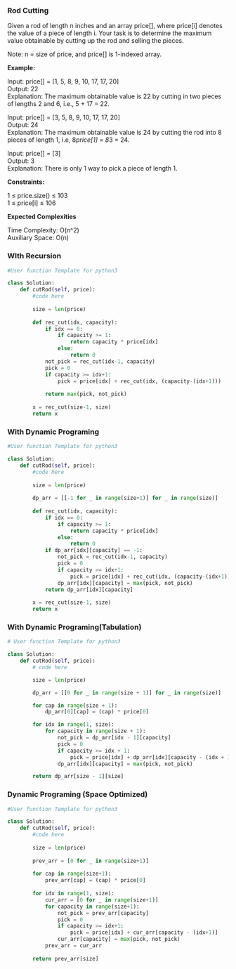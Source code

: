 ### Rod Cutting

Given a rod of length n inches and an array price[], where price[i] denotes the value of a piece of length i. Your task is to determine the maximum value obtainable by cutting up the rod and selling the pieces.

Note: n = size of price, and price[] is 1-indexed array.

**Example:**

Input: price[] = [1, 5, 8, 9, 10, 17, 17, 20]  
Output: 22  
Explanation: The maximum obtainable value is 22 by cutting in two pieces of lengths 2 and 6, i.e., 5 + 17 = 22.

Input: price[] = [3, 5, 8, 9, 10, 17, 17, 20]  
Output: 24  
Explanation: The maximum obtainable value is 24 by cutting the rod into 8 pieces of length 1, i.e, 8*price[1] = 8*3 = 24.

Input: price[] = [3]  
Output: 3  
Explanation: There is only 1 way to pick a piece of length 1.

**Constraints:**

1 ≤ price.size() ≤ 103  
1 ≤ price[i] ≤ 106  

**Expected Complexities** 

Time Complexity: O(n^2)  
Auxiliary Space: O(n)  

### WIth Recursion

```python
#User function Template for python3

class Solution:
    def cutRod(self, price):
        #code here
        
        size = len(price)
        
        def rec_cut(idx, capacity):
            if idx == 0:
                if capacity >= 1:
                    return capacity * price[idx]
                else:
                    return 0
            not_pick = rec_cut(idx-1, capacity)
            pick = 0
            if capacity >= idx+1:
                pick = price[idx] + rec_cut(idx, (capacity-(idx+1)))
        
            return max(pick, not_pick)
    
        x = rec_cut(size-1, size)
        return x
```


### With Dynamic Programing

```python
#User function Template for python3

class Solution:
    def cutRod(self, price):
        #code here
        
        size = len(price)
        
        dp_arr = [[-1 for _ in range(size+1)] for _ in range(size)]
        
        def rec_cut(idx, capacity):
            if idx == 0:
                if capacity >= 1:
                    return capacity * price[idx]
                else:
                    return 0
            if dp_arr[idx][capacity] == -1:
                not_pick = rec_cut(idx-1, capacity)
                pick = 0
                if capacity >= idx+1:
                    pick = price[idx] + rec_cut(idx, (capacity-(idx+1)))
                dp_arr[idx][capacity] = max(pick, not_pick)
            return dp_arr[idx][capacity]
    
        x = rec_cut(size-1, size)
        return x
```

### With Dynamic Programing(Tabulation)

```python
# User function Template for python3

class Solution:
    def cutRod(self, price):
        # code here

        size = len(price)

        dp_arr = [[0 for _ in range(size + 1)] for _ in range(size)]

        for cap in range(size + 1):
            dp_arr[0][cap] = (cap) * price[0]

        for idx in range(1, size):
            for capacity in range(size + 1):
                not_pick = dp_arr[idx - 1][capacity]
                pick = 0
                if capacity >= idx + 1:
                    pick = price[idx] + dp_arr[idx][capacity - (idx + 1)]
                dp_arr[idx][capacity] = max(pick, not_pick)

        return dp_arr[size - 1][size]
```

### Dynamic Programing (Space Optimized)

```python
#User function Template for python3

class Solution:
    def cutRod(self, price):
        #code here
        
        size = len(price)
        
        prev_arr = [0 for _ in range(size+1)]
        
        for cap in range(size+1):
            prev_arr[cap] = (cap) * price[0]
        
        for idx in range(1, size):
            cur_arr = [0 for _ in range(size+1)]
            for capacity in range(size+1):
                not_pick = prev_arr[capacity]
                pick = 0
                if capacity >= idx+1:
                    pick = price[idx] + cur_arr[capacity - (idx+1)]
                cur_arr[capacity] = max(pick, not_pick)
            prev_arr = cur_arr
                
        return prev_arr[size]
```